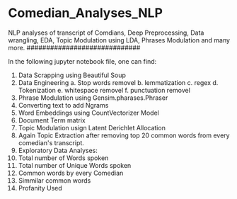 # Comedian_Analyses_NLP
NLP analyses of transcript of Comdians, Deep Preprocessing, Data wrangling, EDA, Topic Modulation using LDA, Phrases Modulation and  many more.
#############################

In the following jupyter notebook file, one can find:
1. Data Scrapping using Beautiful Soup
2. Data Engineering
  a. Stop words removel
  b. lemmatization
  c. regex
  d. Tokenization
  e. whitespace removel
  f. punctuation removel
3. Phrase Modulation using Gensim.pharases.Phraser
4. Converting text to add Ngrams
5. Word Embeddings using CountVectorizer Model
6. Document Term matrix
7. Topic Modulation usign Latent Derichlet Allocation
8. Again Topic Extraction after removing top 20 common words from every comedian's transcript.
9. Exploratory Data Analyses:
  1. Total number of Words spoken
  2. Total number of Unique Words spoken
  3. Common words by every Comedian
  4. Simmilar common words
  5. Profanity Used
